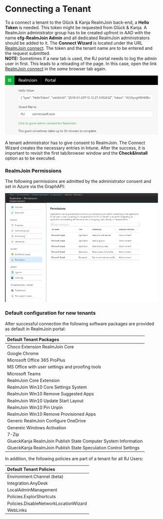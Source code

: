 # Connecting a Tenant

To a connect a tenant to the Glück & Kanja RealmJoin back-end, a **Hello Token** is needed. This token might be requested from Glück & Kanja. A RealmJoin administrator group has to be created upfront in AAD with the name **cfg-RealmJoin Admin** and all dedicated RealmJoin administrators should be added to it. The **Connect Wizard** is located under the URL [RealmJoin connect](https://realmjoin-web.azurewebsites.net/global/graph). The token and the tenant name are to be entered and the request submitted.  
**NOTE:** Sometimes if a new tab is used, the RJ portal needs to log the admin user in first. This leads to a reloading of the page. In this case, open the link [RealmJoin connect](https://realmjoin-web.azurewebsites.net/global/graph) in the *same* browser tab again.

![](../.gitbook/assets/rj-connect-tenant.png)

A tenant administrator has to give consent to RealmJoin. The Connect Wizard creates the necessary entries in Intune. After the success, it is important to revisit the first tab/browser window and the **Check&Install** option as to be executed.

### RealmJoin Permissions

The following permissions are admitted by the administrator consent and set in Azure via the GraphAPI:

![](../.gitbook/assets/rj-realmjoin-permissions.png)

### Default configuration for new tenants

After successful connection the following software packages are provided as default in RealmJoin portal:

| Default Tenant Packages |
| :--- |
| Choco Extension RealmJoin Core |
| Google Chrome |
| Microsoft Office 365 ProPlus |
| MS Office with user settings and proofing tools |
| Microsoft Teams |
| RealmJoin Core Extension |
| RealmJoin Win10 Core Settings System |
| RealmJoin Win10 Remove Suggested Apps |
| RealmJoin Win10 Update Start Layout |
| RealmJoin Win10 Pin Unpin |
| RealmJoin Win10 Remove Provisioned Apps |
| Generic RealmJoin Configure OneDrive |
| Genereic Windows Activation |
| 7-Zip |
| GlueckKanja RealmJoin Publish State Computer System Information |
| GlueckKanja RealmJoin Publish State Speculation Control Settings |

In addition, the following policies are part of a tenant for all RJ Users:

| Default Tenant Policies |
| :--- |
| Environment.Channel \(beta\) |
| Integration.AnyDesk |
| LocalAdminManagement |
| Policies.ExplorShortcuts |
| Policies.DisableNetworkLocationWizard |
| WebLinks |

